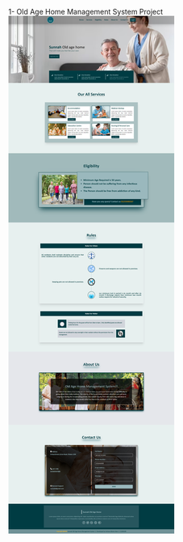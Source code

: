 1- Old Age Home Management System Project
![image alt](https://github.com/farhanaiubat95/Old-Age-Home-Management-System/blob/d304dec72febc38c912088c923f78b321f868050/OHMS.png)
